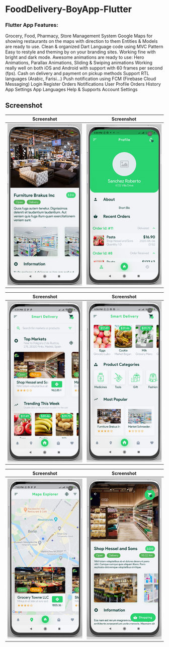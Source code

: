 # FoodDelivery-BoyApp-Flutter

### Flutter App Features:
Grocery, Food, Pharmacy, Store Management System
Google Maps for showing restaurants on the maps with direction to them
Entities & Models are ready to use.
Clean & organized Dart Language code using MVC Pattern
Easy to restyle and theming by on your branding sites.
Working fine with bright and dark mode.
Awesome animations are ready to use: Hero Animations, Parallax Animations, Sliding & Swiping animations
Working really well on both iOS and Android with support with 60 frames per second (fps).
Cash on delivery and payment on pickup methods
Support RTL languages (Arabic, Farisi…)
Push notification using FCM (Firebase Cloud Messaging)
Login
Register
Orders
Notifications
User Profile
Orders History
App Settings
App Languages
Help & Supports
Account Settings


## Screenshot

|                Screenshot               | Screenshot |
|:---------------------------------------:|:-------------------------------------:|
| ![screenshot](screens/screen_1.png)   | ![screenshot](screens/screen_2.png)     |

|                Screenshot               | Screenshot |
|:---------------------------------------:|:-------------------------------------:|
| ![screenshot](screens/screen_3.png)   | ![screenshot](screens/screen_4.png)     |

|                Screenshot               | Screenshot |
|:---------------------------------------:|:-------------------------------------:|
| ![screenshot](screens/screen_5.png)   | ![screenshot](screens/screen_6.png)     |